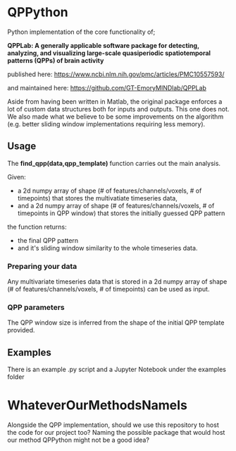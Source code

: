 # QPPython
Python implementation of the core functionality of;

**QPPLab: A generally applicable software package for detecting, analyzing, 
and visualizing large-scale quasiperiodic spatiotemporal patterns (QPPs) of brain activity**

published here: https://www.ncbi.nlm.nih.gov/pmc/articles/PMC10557593/

and maintained here: https://github.com/GT-EmoryMINDlab/QPPLab

Aside from having been written in Matlab, the original package enforces a lot of custom data structures both for inputs and outputs. This one does not.
We also made what we believe to be some improvements on the algorithm (e.g. better sliding window implementations requiring less memory).

## Usage

The **find_qpp(data,qpp_template)** function carries out the main analysis.

Given:
- a 2d numpy array of shape (# of features/channels/voxels, # of timepoints) that stores the multivatiate timeseries data,
- and a 2d numpy array of shape (# of features/channels/voxels, # of timepoints in QPP window) that stores the initially guessed QPP pattern

the function returns:
- the final QPP pattern
- and it's sliding window similarity to the whole timeseries data.

### Preparing your data
Any multivariate timeseries data that is stored in a 2d numpy array of shape (# of features/channels/voxels, # of timepoints) can be used as input. 
### QPP parameters
The QPP window size is inferred from the shape of the initial QPP template provided.

## Examples

There is an example .py script and a Jupyter Notebook under the examples folder

# WhateverOurMethodsNameIs
Alongside the QPP implementation, should we use this repository to host the code for our project too?
Naming the possible package that would host our method QPPython might not be a good idea?
